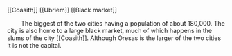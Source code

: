 [[Coasith]]
[[Ubriem]]
[[Black market]]

$\qquad$The biggest of the two cities having a population of about 180,000. The city is also home to a large black market, much of which happens in the slums of the city [[Coasith]]. Although Oresas is the larger of the two cities it is not the capital.